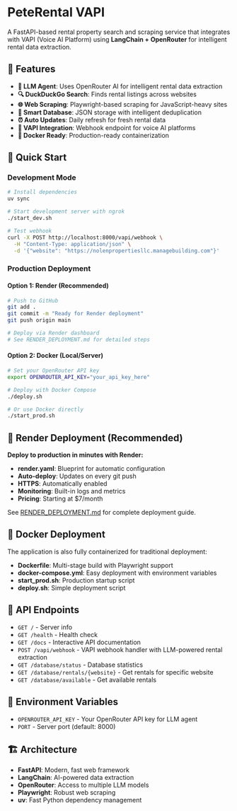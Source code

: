 # PeteRental VAPI

A FastAPI-based rental property search and scraping service that integrates with VAPI (Voice AI Platform) using **LangChain + OpenRouter** for intelligent rental data extraction.

## 🚀 **Features**

- **🤖 LLM Agent**: Uses OpenRouter AI for intelligent rental data extraction
- **🔍 DuckDuckGo Search**: Finds rental listings across websites
- **🌐 Web Scraping**: Playwright-based scraping for JavaScript-heavy sites
- **💾 Smart Database**: JSON storage with intelligent deduplication
- **⏰ Auto Updates**: Daily refresh for fresh rental data
- **🎯 VAPI Integration**: Webhook endpoint for voice AI platforms
- **🐳 Docker Ready**: Production-ready containerization

## 🚀 **Quick Start**

### **Development Mode**

```bash
# Install dependencies
uv sync

# Start development server with ngrok
./start_dev.sh

# Test webhook
curl -X POST http://localhost:8000/vapi/webhook \
  -H "Content-Type: application/json" \
  -d '{"website": "https://nolenpropertiesllc.managebuilding.com"}'
```

### **Production Deployment**

#### **Option 1: Render (Recommended)**

```bash
# Push to GitHub
git add .
git commit -m "Ready for Render deployment"
git push origin main

# Deploy via Render dashboard
# See RENDER_DEPLOYMENT.md for detailed steps
```

#### **Option 2: Docker (Local/Server)**

```bash
# Set your OpenRouter API key
export OPENROUTER_API_KEY="your_api_key_here"

# Deploy with Docker Compose
./deploy.sh

# Or use Docker directly
./start_prod.sh
```

## 🚀 **Render Deployment (Recommended)**

**Deploy to production in minutes with Render:**

- **render.yaml**: Blueprint for automatic configuration
- **Auto-deploy**: Updates on every git push
- **HTTPS**: Automatically enabled
- **Monitoring**: Built-in logs and metrics
- **Pricing**: Starting at $7/month

See [RENDER_DEPLOYMENT.md](RENDER_DEPLOYMENT.md) for complete deployment guide.

## 🐳 **Docker Deployment**

The application is also fully containerized for traditional deployment:

- **Dockerfile**: Multi-stage build with Playwright support
- **docker-compose.yml**: Easy deployment with environment variables
- **start_prod.sh**: Production startup script
- **deploy.sh**: Simple deployment script

## 📡 **API Endpoints**

- `GET /` - Server info
- `GET /health` - Health check
- `GET /docs` - Interactive API documentation
- `POST /vapi/webhook` - VAPI webhook handler with LLM-powered rental extraction
- `GET /database/status` - Database statistics
- `GET /database/rentals/{website}` - Get rentals for specific website
- `GET /database/available` - Get available rentals

## 🔧 **Environment Variables**

- `OPENROUTER_API_KEY` - Your OpenRouter API key for LLM agent
- `PORT` - Server port (default: 8000)

## 🏗️ **Architecture**

- **FastAPI**: Modern, fast web framework
- **LangChain**: AI-powered data extraction
- **OpenRouter**: Access to multiple LLM models
- **Playwright**: Robust web scraping
- **uv**: Fast Python dependency management
